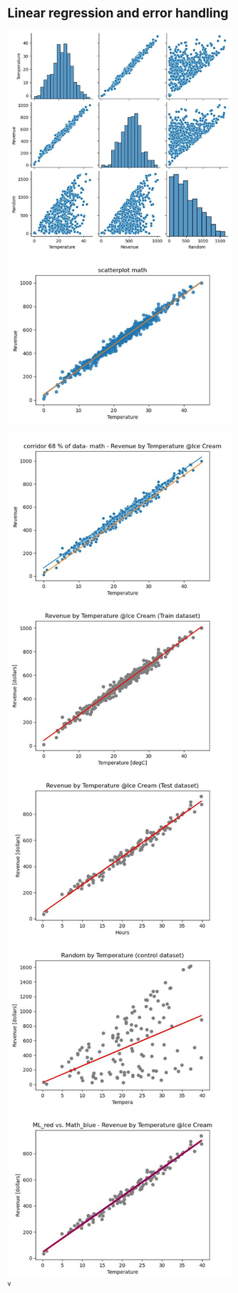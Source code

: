 #  Linear regression and error handling
![](/images/scatterplot_with_pairplot.jpg)
![](/images/scatterplot_with_math_linear_regression.jpg)

![](/images/scatterplot_with_corridor_68%_data_math.jpg)
![](/images/ML_scatterplot_train_data.jpg)
![](/images/ML_scatterplot_test_data.jpg)
![](/images/ML_scatterplot_random_data.jpg)
![](/images/ML_red_vs_Math_blue_scatterplot.jpg)
v
